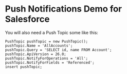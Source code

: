 # Push Notifications Demo for Salesforce

You will also need a Push Topic some like this:

    PushTopic pushTopic = new PushTopic();
    pushTopic.Name = 'AllAccounts';
    pushTopic.Query = 'SELECT id, name FROM Account';
    pushTopic.ApiVersion = 26.0;
    pushTopic.NotifyForOperations = 'All';
    pushTopic.NotifyForFields = 'Referenced';
    insert pushTopic;
